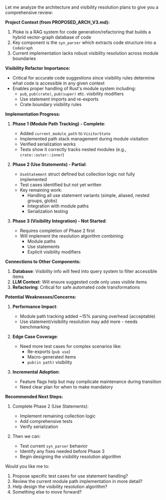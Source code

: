 Let me analyze the architecture and visibility resolution plans to give you a comprehensive review:

**Project Context (from PROPOSED_ARCH_V3.md):**
1. Ploke is a RAG system for code generation/refactoring that builds a hybrid vector-graph database of code
2. Key component is the `syn_parser` which extracts code structure into a `CodeGraph`
3. Current implementation lacks robust visibility resolution across module boundaries

**Visibility Refactor Importance:**
- Critical for accurate code suggestions since visibility rules determine what code is accessible in any given context
- Enables proper handling of Rust's module system including:
  - `pub`, `pub(crate)`, `pub(super)` etc. visibility modifiers
  - Use statement imports and re-exports
  - Crate boundary visibility rules

**Implementation Progress:**
1. **Phase 1 (Module Path Tracking) - Complete**:
   - Added `current_module_path` to `VisitorState`
   - Implemented path stack management during module visitation
   - Verified serialization works
   - Tests show it correctly tracks nested modules (e.g., `crate::outer::inner`)

2. **Phase 2 (Use Statements) - Partial**:
   - `UseStatement` struct defined but collection logic not fully implemented
   - Test cases identified but not yet written
   - Key remaining work:
     - Handling all use statement variants (simple, aliased, nested groups, globs)
     - Integration with module paths
     - Serialization testing

3. **Phase 3 (Visibility Integration) - Not Started**:
   - Requires completion of Phase 2 first
   - Will implement the resolution algorithm combining:
     - Module paths
     - Use statements 
     - Explicit visibility modifiers

**Connections to Other Components:**
1. **Database**: Visibility info will feed into query system to filter accessible items
2. **LLM Context**: Will ensure suggested code only uses visible items
3. **Refactoring**: Critical for safe automated code transformations

**Potential Weaknesses/Concerns:**
1. **Performance Impact**:
   - Module path tracking added ~15% parsing overhead (acceptable)
   - Use statement/visibility resolution may add more - needs benchmarking

2. **Edge Case Coverage**:
   - Need more test cases for complex scenarios like:
     - Re-exports (`pub use`)
     - Macro-generated items
     - `pub(in path)` visibility

3. **Incremental Adoption**:
   - Feature flags help but may complicate maintenance during transition
   - Need clear plan for when to make mandatory

**Recommended Next Steps:**
1. Complete Phase 2 (Use Statements):
   - Implement remaining collection logic
   - Add comprehensive tests
   - Verify serialization

2. Then we can:
   - Test current `syn_parser` behavior
   - Identify any fixes needed before Phase 3
   - Begin designing the visibility resolution algorithm

Would you like me to:
1. Propose specific test cases for use statement handling?
2. Review the current module path implementation in more detail?
3. Help design the visibility resolution algorithm?
4. Something else to move forward?

